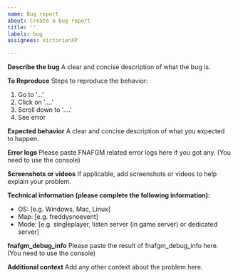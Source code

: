 ```yaml
---
name: Bug report
about: Create a bug report
title: ''
labels: bug
assignees: VictorienXP

---
```


**Describe the bug**
A clear and concise description of what the bug is.

**To Reproduce**
Steps to reproduce the behavior:
1. Go to '...'
2. Click on '....'
3. Scroll down to '....'
4. See error

**Expected behavior**
A clear and concise description of what you expected to happen.

**Error logs**
Please paste FNAFGM related error logs here if you got any. (You need to use the console)

**Screenshots or videos**
If applicable, add screenshots or videos to help explain your problem.

**Technical information (please complete the following information):**
 - OS: [e.g. Windows, Mac, Linux]
 - Map: [e.g. freddysnoevent]
 - Mode: [e.g. singleplayer, listen server (in game server) or dedicated server]

**fnafgm_debug_info**
Please paste the result of fnafgm_debug_info here. (You need to use the console)

**Additional context**
Add any other context about the problem here.
